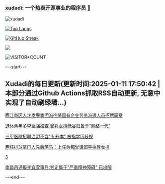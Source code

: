 ### xudadi: 一个热衷开源事业的程序员 👋

![xudadi](https://github-readme-stats-git-masterorgs-github-readme-stats-team.vercel.app/api?username=xudadi)

[![Top Langs](https://github-readme-stats.vercel.app/api/top-langs/?username=xudadi)](https://github.com/anuraghazra/github-readme-stats)

[![GitHub Streak](https://streak-stats.demolab.com?user=xudadi&locale=zh_Hans)](https://git.io/streak-stats)

![](https://raw.githubusercontent.com/xudadi/xudadi/main/assets/github-contribution-grid-snake.svg)

![VISITOR+COUNT](https://komarev.com/ghpvc/?username=xudadi&label=VISITOR+COUNT)


---start---

## Xudadi的每日更新(更新时间:2025-01-11 17:50:42 | 本部分通过Github Actions抓取RSS自动更新, 无意中实现了自动刷绿墙...)

[两江新区人才发展集团派往某国有企业劳务派遣人员招聘简章](https://www.gongkaoleida.com/article/2262286)

[退休两年多李全强被查 曾将女排低谷归咎于"网络一代"](https://m.163.com/news/article/JLILH93C0530JPVV.html)

[三甲医院招聘注明不含"专升本" 被指学历歧视](https://m.163.com/news/article/JLIQBKDV051492T3.html)

[两任排球掌门人先后落马：上任后都曾请郎平执教女排](https://m.163.com/news/article/JLK51G1C0514R9P4.html)

[3](https://m.163.com/touch/news/sub/domestic)

[南昌再通报李宜雪事件:判定属于"严重精神障碍" 已出院](https://m.163.com/news/article/JLK33LID0001899O.html)

---end---
